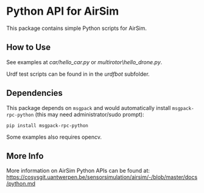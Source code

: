 # Python API for AirSim

This package contains simple Python scripts for AirSim.

## How to Use
See examples at _car/hello_car.py_ or _multirotor\hello_drone.py_. 

Urdf test scripts can be found in in the _urdfbot_ subfolder.

## Dependencies
This package depends on `msgpack` and would automatically install `msgpack-rpc-python` (this may need administrator/sudo prompt):
```
pip install msgpack-rpc-python
```

Some examples also requires opencv.

## More Info

More information on AirSim Python APIs can be found at:
https://cosysgit.uantwerpen.be/sensorsimulation/airsim/-/blob/master/docs/python.md


